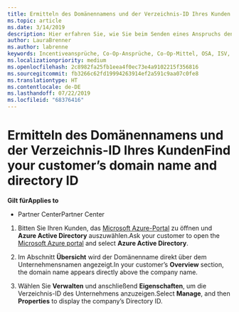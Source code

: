 ```yaml
---
title: Ermitteln des Domänennamens und der Verzeichnis-ID Ihres Kunden | Partner Center
ms.topic: article
ms.date: 3/14/2019
description: Hier erfahren Sie, wie Sie beim Senden eines Anspruchs den Domänennamen und die Verzeichnis-ID eines Kunden ermitteln.
author: LauraBrenner
ms.author: labrenne
keywords: Incentiveansprüche, Co-Op-Ansprüche, Co-Op-Mittel, OSA, ISV, Umsatzzuordnung, Domänenname, Verzeichnis-ID
ms.localizationpriority: medium
ms.openlocfilehash: 2c8982fa25fb1eea4f0ec73e4a9102215f356816
ms.sourcegitcommit: fb3266c62fd19994263914ef2a591c9aa07c0fe8
ms.translationtype: HT
ms.contentlocale: de-DE
ms.lasthandoff: 07/22/2019
ms.locfileid: "68376416"
---
```

# <a name="find-your-customers-domain-name-and-directory-id"></a><span data-ttu-id="7e01a-104">Ermitteln des Domänennamens und der Verzeichnis-ID Ihres Kunden</span><span class="sxs-lookup"><span data-stu-id="7e01a-104">Find your customer’s domain name and directory ID</span></span>

<span data-ttu-id="7e01a-105">**Gilt für**</span><span class="sxs-lookup"><span data-stu-id="7e01a-105">**Applies to**</span></span>

-  <span data-ttu-id="7e01a-106">Partner Center</span><span class="sxs-lookup"><span data-stu-id="7e01a-106">Partner Center</span></span>

1.  <span data-ttu-id="7e01a-107">Bitten Sie Ihren Kunden, das [Microsoft Azure-Portal](https://ms.portal.azure.com/#home) zu öffnen und **Azure Active Directory** auszuwählen.</span><span class="sxs-lookup"><span data-stu-id="7e01a-107">Ask your customer to open the [Microsoft Azure portal](https://ms.portal.azure.com/#home) and select **Azure Active Directory**.</span></span> 

2.  <span data-ttu-id="7e01a-108">Im Abschnitt **Übersicht** wird der Domänenname direkt über dem Unternehmensnamen angezeigt.</span><span class="sxs-lookup"><span data-stu-id="7e01a-108">In your customer’s **Overview** section, the domain name appears directly above the company name.</span></span>  

3.  <span data-ttu-id="7e01a-109">Wählen Sie **Verwalten** und anschließend **Eigenschaften**, um die Verzeichnis-ID des Unternehmens anzuzeigen.</span><span class="sxs-lookup"><span data-stu-id="7e01a-109">Select **Manage**, and then **Properties** to display the company’s Directory ID.</span></span>
